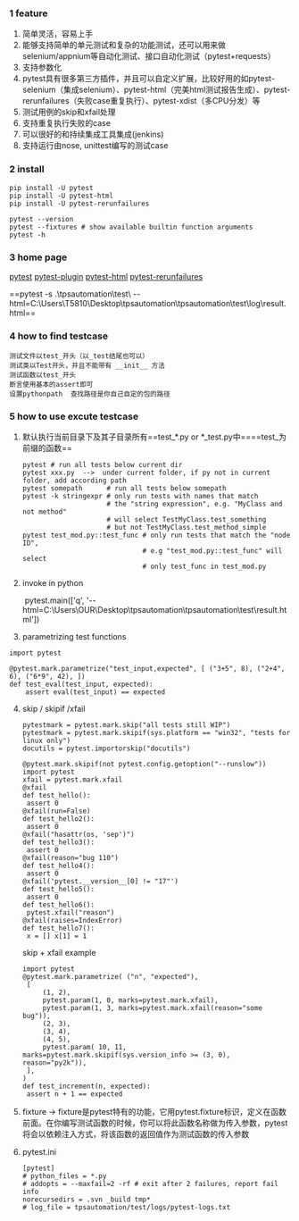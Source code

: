 ### 1 feature

1. 简单灵活，容易上手
2. 能够支持简单的单元测试和复杂的功能测试，还可以用来做selenium/appnium等自动化测试、接口自动化测试（pytest+requests）
3. 支持参数化
4. pytest具有很多第三方插件，并且可以自定义扩展，比较好用的如pytest-selenium（集成selenium）、pytest-html（完美html测试报告生成）、pytest-rerunfailures（失败case重复执行）、pytest-xdist（多CPU分发）等
5. 测试用例的skip和xfail处理
6. 支持重复执行失败的case
7. 可以很好的和持续集成工具集成(jenkins)
8. 支持运行由nose, unittest编写的测试case

### 2 install

```
pip install -U pytest 
pip install -U pytest-html
pip install -U pytest-rerunfailures

pytest --version
pytest --fixtures # show available builtin function arguments  
pytest -h
```

### 3 home page

[pytest](https://pypi.org/project/pytest/)        [pytest-plugin](http://plugincompat.herokuapp.com/)       [pytest-html](https://pypi.org/project/pytest-html/)      [pytest-rerunfailures](https://pypi.org/project/pytest-rerunfailures/)

==pytest -s .\tpsautomation\test\ --html=C:\Users\T5810\Desktop\tpsautomation\tpsautomation\test\log\result.html==

### 4 how to find testcase

```
测试文件以test_开头（以_test结尾也可以）
测试类以Test开头，并且不能带有 __init__ 方法
测试函数以test_开头
断言使用基本的assert即可
设置pythonpath  查找路径是你自己自定的包的路径
```

### 5 how to use excute testcase

1. 默认执行当前目录下及其子目录所有==test\_*.py or *\_test.py中====test\_为前缀的函数==

   ```
   pytest # run all tests below current dir  
   pytest xxx.py  -->  under current folder, if py not in current folder, add according path 
   pytest somepath      # run all tests below somepath  
   pytest -k stringexpr # only run tests with names that match  
                        # the "string expression", e.g. "MyClass and not method"  
                        # will select TestMyClass.test_something  
                        # but not TestMyClass.test_method_simple  
   pytest test_mod.py::test_func # only run tests that match the "node ID",  
                                 # e.g "test_mod.py::test_func" will select  
                                 # only test_func in test_mod.py  
   ```

2. invoke in python 

   ​	pytest.main(['q', '--html=C:\Users\OUR\Desktop\tpsautomation\tpsautomation\test\result.html'])

3.  parametrizing test functions

   ```
   import pytest
   
   @pytest.mark.parametrize("test_input,expected", [ ("3+5", 8), ("2+4", 6), ("6*9", 42), ]) 
   def test_eval(test_input, expected): 
       assert eval(test_input) == expected
   
   ```

4. skip / skipif /xfail

   ```
   pytestmark = pytest.mark.skip("all tests still WIP")
   pytestmark = pytest.mark.skipif(sys.platform == "win32", "tests for linux only")
   docutils = pytest.importorskip("docutils")
   
   @pytest.mark.skipif(not pytest.config.getoption("--runslow"))
   import pytest
   xfail = pytest.mark.xfail
   @xfail 
   def test_hello(): 
   	assert 0
   @xfail(run=False) 
   def test_hello2(): 
   	assert 0
   @xfail("hasattr(os, 'sep')") 
   def test_hello3(): 
   	assert 0
   @xfail(reason="bug 110") 
   def test_hello4(): 
   	assert 0
   @xfail('pytest.__version__[0] != "17"') 
   def test_hello5(): 
   	assert 0
   def test_hello6(): 
   	pytest.xfail("reason")
   @xfail(raises=IndexError) 
   def test_hello7(): 
   	x = [] x[1] = 1
   
   ```

   skip  + xfail example

   ```
   import pytest
   @pytest.mark.parametrize( ("n", "expected"), 
   	[
   		(1, 2), 
   		pytest.param(1, 0, marks=pytest.mark.xfail), 
   		pytest.param(1, 3, marks=pytest.mark.xfail(reason="some bug")), 
   		(2, 3), 
   		(3, 4), 
   		(4, 5), 
   		pytest.param( 10, 11, marks=pytest.mark.skipif(sys.version_info >= (3, 0), reason="py2k")),
   	],
   ) 
   def test_increment(n, expected): 
   	assert n + 1 == expected
   
   ```

5. fixture -> fixture是pytest特有的功能，它用pytest.fixture标识，定义在函数前面。在你编写测试函数的时候，你可以将此函数名称做为传入参数，pytest将会以依赖注入方式，将该函数的返回值作为测试函数的传入参数

6. pytest.ini

   ```
   [pytest]
   # python_files = *.py
   # addopts = --maxfail=2 -rf # exit after 2 failures, report fail info
   norecursedirs = .svn _build tmp*
   # log_file = tpsautomation/test/logs/pytest-logs.txt
   ```

   